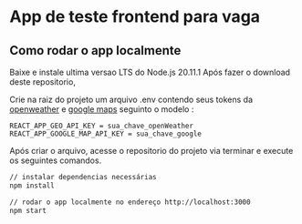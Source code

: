 # App de teste frontend para vaga


## Como rodar o app localmente

Baixe e instale ultima versao LTS do Node.js 20.11.1
Após fazer o download deste repositorio, 

Crie na raiz do projeto um arquivo .env contendo seus tokens da [openweather](https://home.openweathermap.org/api_keys) e [google maps](https://console.cloud.google.com/google/maps-apis/) seguinto o modelo :
```
REACT_APP_GEO_API_KEY = sua_chave_openWeather
REACT_APP_GOOGLE_MAP_API_KEY = sua_chave_google
```

Após criar o arquivo, acesse o repositorio do projeto via terminar e execute os seguintes comandos.

```bash
// instalar dependencias necessárias
npm install

// rodar o app localmente no endereço http://localhost:3000
npm start
```

